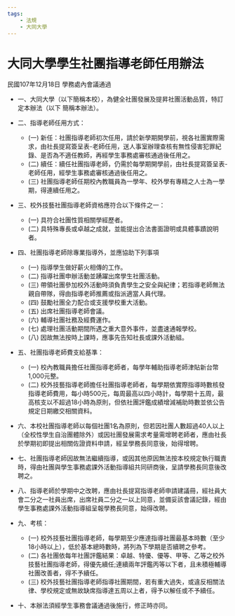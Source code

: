 ```yaml
---
tags:
    - 法規
    - 大同大學
---
```

# 大同大學學生社團指導老師任用辦法

民國107年12月18日 學務處內會議通過

- 一、大同大學（以下簡稱本校），為健全社團發展及提昇社團活動品質，特訂定本辦法（以下
簡稱本辦法）。
- 二、指導老師任用方式：
  - (一) 新任：社團指導老師初次任用，請於新學期開學前，視各社團實際需求，由社長提寫簽呈表-老師任用，送人事室辦理查核有無性侵害犯罪紀錄、是否為不適任教師，再經學生事務處審核通過後任用之。
  - (二) 續任：續任社團指導老師，仍需於每學期開學前，由社長提寫簽呈表-老師任用，經學生事務處審核通過後任用之。
  - (三) 社團指導老師任期校內教職員為一學年、校外學有專精之人士為一學期，得連續任用之。

- 三、校外技藝社團指導老師資格應符合以下條件之一：
  - (一) 具符合社團性質相關學經歷者。
  - (二) 具特殊專長或卓越之成就，並能提出合法書面證明或具體事蹟說明者。

- 四、社團指導老師除專業指導外，並應協助下列事項
  - (一) 指導學生做好薪火相傳的工作。
  - (二) 指導社團申辦活動並踴躍出席學生社團活動。
  - (三) 帶領社團參加校外活動時須負責學生之安全與紀律；若指導老師無法親自帶隊，得由指導老師推薦或指派適當人員代理。
  - (四) 鼓勵社團全力配合或支援學校重大活動。
  - (五) 出席社團指導老師會議。
  - (六) 輔導社團社務及經費運作。
  - (七) 處理社團活動期間所遇之重大意外事件，並盡速通報學校。
  - (八) 因故無法按時上課時，應事先告知社長或課外活動組。

- 五、社團指導老師費支給基準：
  - (一) 校內教職員擔任社團指導老師者，每學年輔助指導老師津貼新台幣1,000元整。
  - (二) 校外技藝指導老師擔任社團指導老師者，每學期依實際指導時數核發指導老師費用，每小時500元，每周最高以四小時計，每學期十五周，最高核支以不超過18小時為原則，但依社團評鑑成績增減補助時數並依公告規定日期繳交相關資料。

- 六、本校社團指導老師以每個社團1名為原則，但若因社團人數超過40人以上（全校性學生自治團體除外）或因社團發展需求考量需增聘老師者，應由社長於學期初即提出相關佐證資料申請，經呈學務長同意後，始得增聘。

- 七、社團指導老師因故無法繼續指導，或因其他原因無法按本校規定執行職責時，得由社團與學生事務處課外活動指導組共同研商後，呈請學務長同意後改聘之。

- 八、指導老師於學期中之改聘，應由社長提寫指導老師申請建議冊，經社員大會二分之一社員出席，出席社員二分之一以上同意，並備妥該會議記錄，經由學生事務處課外活動指導組呈報學務長同意，始得改聘。

- 九、考核：
  - (一) 校外技藝社團指導老師，每學期至少應達指導社團最基本時數（至少18小時以上），低於基本總時數時，將列為下學期是否續聘之參考。
  - (二) 各社團依每年社團評鑑結果：卓越、特優、優等、甲等、乙等之校外技藝社團指導老師，得優先續任;連續兩年評鑑丙等以下者，且未積極輔導社團改善者，得不予續任。
  - (三) 校外技藝社團指導老師指導社團期間，若有重大過失，或違反相關法律、學校規定或無故缺席指導達五周以上者，得予以解任或不予續任。

- 十、本辦法須經學生事務會議通過後施行，修正時亦同。
